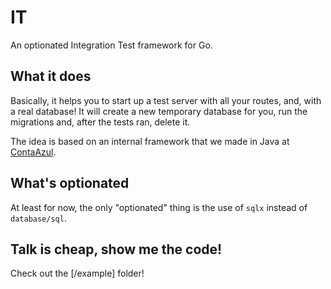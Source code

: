 # IT

An optionated Integration Test framework for Go.

## What it does

Basically, it helps you to start up a test server with all your routes, and,
with a real database! It will create a new temporary database for you, run
the migrations and, after the tests ran, delete it.

The idea is based on an internal framework that we made in Java at
[ContaAzul](/ContaAzul).

## What's optionated

At least for now, the only "optionated" thing is the use of `sqlx` instead
of `database/sql`.

## Talk is cheap, show me the code!

Check out the [/example] folder!
